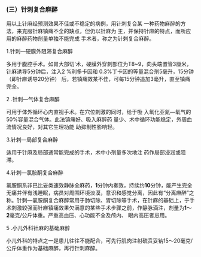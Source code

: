 ###   (三）针刺复合麻醉 

 用以上针麻经预测效果不佳或不稳定的病例，用针刺复合某 一种药物麻醉的方法，来克服针麻镇痛不全的缺点，但仍以针麻为 主，并保持针麻的特点，而所应用的麻醉药物剂量单独不能完成  手术者，称之为针刺复合麻醉。  

1.针刺—硬膜外阻滞复合麻醉

 多用于腹腔手术。如胃大部切‘术，硬膜外穿刺部位为T8~9，向头端置管3厘米，针麻诱导5分钟后，注入2 %利多卡因和 0.3%丁卡因的等量混合剂5毫升，15分钟（即针麻诱导20分钟） 后，若镇痛效某不佳，可每15分钟追加3毫升，直至镇痛完全。

  2 .针刺—气体复合麻醉 

 可用于体外循环心内直视手术。在穴位刺激的同时，给于吸  入氧化亚氮—氧气的50%容量混合气体。此法镇痛好、吸入麻醉药 量少、术中循环功能稳定，外周血流情况良好，对其它生理功能  助抑制性影响轻。

  3.针刺—局部复合麻醉

  适用于针麻及局部通常能完成的手术，术中小剂量多次地注 药作局部浸润或阻滞。  

 4.针刺—氯胺酮复合麻醉

  氯胺酮系非巴比妥类速效静脉全麻药，**1**分钟内奏效，持续约**10**分钟，能产生完全无痛并伴有浅睡眠，病员对周围环境淡漠，意识和感觉分离，因此有“分离麻醉”之称。针刺—氯胺酮复合麻醉常用于肺切除、胃切除等手术，在针麻的基础上，于手术刺激较强而针麻镇痛效果欠满意的某些手术步骤之前，作静脉滴注，剂量为**1**〜**2**毫克/公斤体重。严重高血压、心功能不全及颅内、 眼内高压者忌用。

  5 .小儿外科针麻的基础麻醉 

 小儿外科的特点之一是患儿往往不能配合，可先行肌肉注射硫贲妥钠15〜20毫克/公斤体重作为基础麻醉，再行针刺麻醉。
